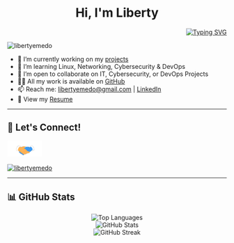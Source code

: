 <h1 align="center">Hi, I'm Liberty</h1>

<p align="right">
  <a href="https://git.io/typing-svg">
    <img src="https://readme-typing-svg.herokuapp.com?font=Fira+Code&size=28&duration=6000&pause=200&color=35B7F1&width=550&height=45&lines=Cybersecurity+Enthusiast+;+IT+Support+Specialist+;+DevOps+Engineer+;" alt="Typing SVG">
  </a>
</p>

<p align="left"> 
  <img src="https://komarev.com/ghpvc/?username=libertyemedo&label=Profile%20views&color=0e75b6&style=flat" alt="libertyemedo" /> 
</p> 

- 🔭 I’m currently working on my [projects](https://github.com/libertyemedo?tab=repositories)
- 🌱 I’m learning Linux, Networking, Cybersecurity & DevOps
- 👯 I’m open to collaborate on IT, Cybersecurity, or DevOps Projects
- 👨‍💻 All my work is available on [GitHub](https://github.com/libertyemedo)
- 📫 Reach me: [libertyemedo@gmail.com](mailto:libertyemedo@gmail.com) | [LinkedIn](https://linkedin.com/in/libertyemedo)
- 📄 View my [Resume](https://example.com) <!-- Replace with your actual resume link -->

---

## 🤝 Let's Connect!
<img src="https://github.com/0xAbdulKhalid/0xAbdulKhalid/raw/main/assets/mdImages/handshake.gif" width="80" />

<p align="left">
  <a href="https://linkedin.com/in/libertyemedo" target="_blank">
    <img src="https://raw.githubusercontent.com/rahuldkjain/github-profile-readme-generator/master/src/images/icons/Social/linked-in-alt.svg" alt="libertyemedo" height="30" width="40" />
  </a>
</p>

---

## 📊 GitHub Stats
<div align="center">
  <img src="https://github-readme-stats.vercel.app/api/top-langs?username=libertyemedo&show_icons=true&theme=radical" alt="Top Languages" />
  <br/>
  <img src="https://github-readme-stats.vercel.app/api?username=libertyemedo&show_icons=true&theme=radical" alt="GitHub Stats" />
  <br/>
  <img src="https://github-readme-streak-stats.herokuapp.com/?user=libertyemedo&show_icons=true&theme=radical" alt="GitHub Streak" />
</div>
